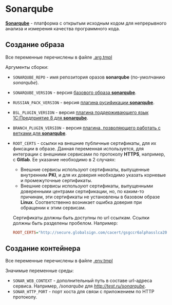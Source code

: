 # Sonarqube

[**Sonarqube**](https://docs.sonarsource.com/) - платформа с открытым исходным кодом для непрерывного анализа и измерения качества программного кода.

## Создание образа

Все переменные перечислены в файле [.arg.tmpl](build/.arg.tmpl)

Аргументы сборки:

- `SONARQUBE_REPO` - имя репозитория оразов **sonarqube** (по-умолчанию *sonarqube*).
- `SONARQUBE_VERSION` - версия [базового образа **sonarqube**](https://hub.docker.com/_/sonarqube/tags?name=community).
- `RUSSIAN_PACK_VERSION` - версия [плагина русификации **sonarqube**](https://github.com/1c-syntax/sonar-l10n-ru).
- `BSL_PLUGIN_VERSION` - версия [плагина поддерживающего язык 1С:Предприятие 8 для **sonarqube**](https://github.com/1c-syntax/sonar-bsl-plugin-community).
- `BRANCH_PLUGIN_VERSION` - версия [плагина, позволяющего работать с ветками для **sonarqube**](https://github.com/mc1arke/sonarqube-community-branch-plugin).
- `ROOT_CERTS` - ссылки на внешние публичные сертификаты, для их фиксации в образе.
  Данная переменная используется, для интеграции с внешними сервисами по протоколу **HTTPS**, например, с **Gitlab**. Ее указание необходимо в 2 случаях:
  - Внешние сервисы используют сертификаты, выпущенные внутренним **PKI**, и для их доверия необходимо указать корневые и промежуточные сертификаты.
  - Внешние сервисы используют сертификаты, выпущенными доверенными центрами сертификации, но, по каким-то причинам, эти сертификаты не установлены в базовом образе **Linux**. Соответственно возникает ошибка доверия при обращении к этим сервисам.

  Сертификаты должны быть доступны по url ссылкам. Ссылки должны быть разделены пробелом. Например:
  
  ```ini
  ROOT_CERTS="http://secure.globalsign.com/cacert/gsgccr6alphasslca2023.crt http://secure.globalsign.com/cacert/root-r6.crt"
  ```

## Создание контейнера

Все переменные перечислены в файле [.env.tmpl](compose/.env.tmpl)

Значимые переменные среды:

- `SONAR_WEB_CONTEXT` - дополнительный путь в составе url-адреса сервиса. Например, */sonarqube* для *<http://test.ru/sonarqube>*.
- `SONAR_HTTP_PORT` - порт хоста для связи с приложением по HTTP протоколу.
